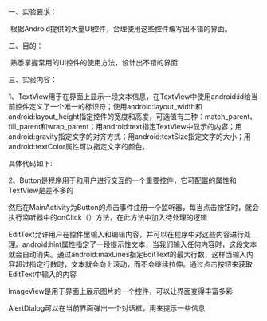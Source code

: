 一、实验要求：

​        根据Android提供的大量UI控件，合理使用这些控件编写出不错的界面。

二、目的：

​        熟悉掌握常用的UI控件的使用方法，设计出不错的界面

三、实验内容：

1、TextView用于在界面上显示一段文本信息，在TextView中使用android:id给当前控件定义了一个唯一的标识符；使用android:layout_width和android:layout_height指定控件的宽度和高度，可选值有三种：match_parent、fill_parent和wrap_parent；用android:text指定TextView中显示的内容；用android:gravity指定文字的对齐方式；用android:textSize指定文字的大小；用android:textColor属性可以指定文字的颜色。

具体代码如下:



2、Button是程序用于和用户进行交互的一个重要控件，它可配置的属性和TextView是差不多的





然后在MainActivity为Button的点击事件注册一个监听器，每当点击按钮时，就会执行监听器中的onClick（）方法，在此方法中加入待处理的逻辑



EditText允许用户在控件里输入和编辑内容，并可以在程序中对这些内容进行处理。android:hint属性指定了一段提示性文本，当我们输入任何内容时，这段文本就会自动消失。通过android:maxLines指定EditText的最大行数，这样当输入内容超过指定行数时，文本就会向上滚动，而不会继续拉伸。通过点击按钮来获取EditText中输入的内容





ImageView是用于界面上展示图片的一个控件，可以让界面变得丰富多彩







AlertDialog可以在当前界面弹出一个对话框，用来提示一些信息







